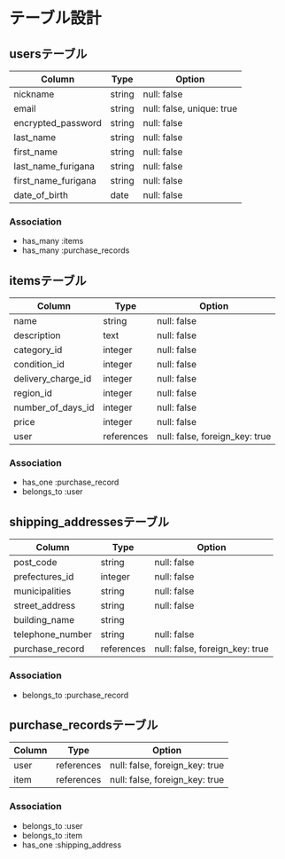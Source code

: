 # テーブル設計

## usersテーブル

| Column              | Type   | Option                    |
| ------------------- | ------ | ------------------------- |
| nickname            | string | null: false               |
| email               | string | null: false, unique: true |
| encrypted_password  | string | null: false               |
| last_name           | string | null: false               |
| first_name          | string | null: false               |
| last_name_furigana  | string | null: false               |
| first_name_furigana | string | null: false               |
| date_of_birth       | date   | null: false               |

### Association

- has_many :items
- has_many :purchase_records

## itemsテーブル

| Column             | Type       | Option                         |
| ------------------ | ---------- | ------------------------------ |
| name               | string     | null: false                    |
| description        | text       | null: false                    |
| category_id        | integer    | null: false                    |
| condition_id       | integer    | null: false                    |
| delivery_charge_id | integer    | null: false                    |
| region_id          | integer    | null: false                    |
| number_of_days_id  | integer    | null: false                    |
| price              | integer    | null: false                    |
| user               | references | null: false, foreign_key: true |

### Association

- has_one :purchase_record
- belongs_to :user

## shipping_addressesテーブル

| Column           | Type       | Option                         |
| ---------------- | ---------- | ------------------------------ |
| post_code        | string     | null: false                    |
| prefectures_id   | integer    | null: false                    |
| municipalities   | string     | null: false                    |
| street_address   | string     | null: false                    |
| building_name    | string     |                                |
| telephone_number | string     | null: false                    |
| purchase_record  | references | null: false, foreign_key: true |

### Association

- belongs_to :purchase_record

## purchase_recordsテーブル

| Column | Type       | Option                         |
| ------ | ---------- | ------------------------------ |
| user   | references | null: false, foreign_key: true |
| item   | references | null: false, foreign_key: true |

### Association

- belongs_to :user
- belongs_to :item
- has_one :shipping_address